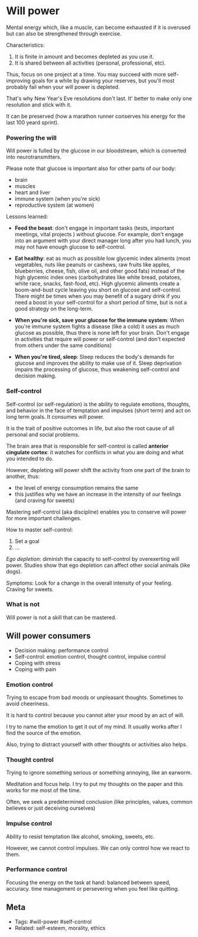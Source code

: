 # Will power

Mental energy which, like a muscle, can become exhausted if it is overused but can also be strengthened through exercise.

Characteristics:

1. It is finite in amount and becomes depleted as you use it.
2. It is shared between all activities (personal, professional, etc).

Thus, focus on one project at a time. You may succeed with more self-improving goals for a while by drawing your reserves, but you'll most probably fail when your will power is depleted.

That's why New Year's Eve resolutions don't last. It' better to make only one resolution and stick with it.

It can be preserved (how a marathon runner conserves his energy for the last 100 yeard sprint).

### Powering the will

Will power is fulled by the glucose in our bloodstream, which is converted into neurotransmitters.

Please note that glucose is important also for other parts of our body:

- brain
- muscles
- heart and liver
- immune system (when you're sick)
- reproductive system (at women)

Lessons learned:

- **Feed the beast**: don't engage in important tasks (tests, important meetings, vital projects ) without glucose. For example, don't engage into an argument with your direct manager long after you had lunch, you may not have enough glucose to self-control.

- **Eat healthy**: eat as much as possible low glycemic index aliments (most vegetables, nuts like peanuts or cashews, raw fruits like apples, blueberries, cheese, fish, olive oil, and other good fats) instead of the high glycemic index ones (carbohydrates like white bread, potatoes, white race, snacks, fast-food, etc). High glycemic aliments create a boom-and-bust cycle leaving you short on glucose and self-control. There might be times when you may benefit of a sugary drink if you need a boost in your self-control for a short period of time, but is not a good strategy on the long-term.

- **When you're sick, save your glucose for the immune system**: When you're immune system fights a disease (like a cold) it uses as much glucose as possible, thus there is none left for your brain. Don't engage in activities that require will power or self-control (and don't expected from others under the same conditions)

- **When you're tired, sleep**: Sleep reduces the body's demands for glucose and improves the ability to make use of it. Sleep deprivation impairs the processing of glucose, thus weakening self-control and decision making.

### Self-control

Self-control (or self-regulation) is the ability to regulate emotions, thoughts, and behavior in the face of temptation and impulses (short term) and act on long term goals. It consumes will power.

It is the trait of positive outcomes in life, but also the root cause of all personal and social problems.

The brain area that is responsible for self-control is called **anterior cingulate cortex**: it watches for conflicts in what you are doing and what you intended to do.

However, depleting will power shift the activity from one part of the brain to another, thus:

- the level of energy consumption remains the same
- this justifies why we have an increase in the intensity of our feelings (and craving for sweets)

Mastering self-control (aka discipline) enables you to conserve will power for more important challenges.

How to master self-control:

1. Set a goal
2. ...

_Ego depletion_: diminish the capacity to self-control by overexerting will power. Studies show that ego depletion can affect other social animals (like dogs).

Symptoms: Look for a change in the overall intensity of your feeling. Craving for sweets.

### What is not

Will power is not a skill that can be mastered.

## Will power consumers

- Decision making: performance control
- Self-control: emotion control, thought control, impulse control
- Coping with stress
- Coping with pain

### Emotion control

Trying to escape from bad moods or unpleasant thoughts. Sometimes to avoid cheeriness.

It is hard to control because you cannot alter your mood by an act of will.

I try to name the emotion to get it out of my mind. It usually works after I find the source of the emotion.

Also, trying to distract yourself with other thoughts or activities also helps.

### Thought control

Trying to ignore something serious or something annoying, like an earworm.

Meditation and focus help. I try to put my thoughts on the paper and this works for me most of the time.

Often, we seek a predetermined conclusion (like principles, values, common believes or just deceiving ourselves)

### Impulse control

Ability to resist temptation like alcohol, smoking, sweets, etc.

However, we cannot control impulses. We can only control how we react to them.

### Performance control

Focusing the energy on the task at hand: balanced between speed, accuracy. time management or persevering when you feel like quitting.

## Meta

- Tags: #will-power #self-control
- Related: self-esteem, morality, ethics
